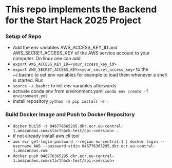 # This repo implements the Backend for the Start Hack 2025 Project

### Setup of Repo
- Add the env variables AWS_ACCESS_KEY_ID and AWS_SECRET_ACCESS_KEY of the AWS service account to your computer. On linux one can add 
- `export AWS_ACCESS_KEY_ID=<your_access_key_id>`
- `export AWS_SECRET_ACCESS_KEY=<your_secret_access_key>`
to the ~/.bashrc to set env variables for example to load them whenever a shell is started.
Run
- `source ~/.bashrc` to init env variables afterwards
- activate conda env from environment.yaml `conda env create -f environment.yml`
- install repository `python -m pip install -e .`

### Build Docker Image and Push to Docker Repository
- `docker build -t 046776365295.dkr.ecr.eu-central-1.amazonaws.com/starthack-test/api:<version> .`
- if not already install aws cli tool
- `aws ecr get-login-password --region eu-central-1 | docker login --username AWS --password-stdin 046776365295.dkr.ecr.eu-central-1.amazonaws.com`
- `docker push 046776365295.dkr.ecr.eu-central-1.amazonaws.com/starthack-test/api:<version>`
